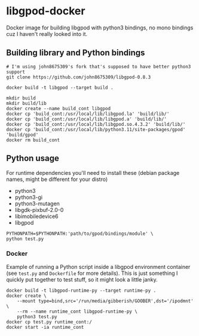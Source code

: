 # libgpod-docker

Docker image for building libgpod with python3 bindings, no mono bindings cuz I haven't really looked into it.

## Building library and Python bindings

```shell
# I'm using john8675309's fork that's supposed to have better python3 support
git clone https://github.com/john8675309/libgpod-0.8.3

docker build -t libgpod --target build .

mkdir build
mkdir build/lib
docker create --name build_cont libgpod
docker cp 'build_cont:/usr/local/lib/libgpod.la' 'build/lib/'
docker cp 'build_cont:/usr/local/lib/libgpod.a' 'build/lib/'
docker cp 'build_cont:/usr/local/lib/libgpod.so.4.3.2' 'build/lib/'
docker cp 'build_cont:/usr/local/lib/python3.11/site-packages/gpod' 'build/gpod'
docker rm build_cont
```

## Python usage

For runtime dependencies you'll need to install these (debian package names, might be different for your distro)

- python3
- python3-gi
- python3-mutagen
- libgdk-pixbuf-2.0-0
- libimobiledevice6
- libgpod

```shell
PYTHONPATH=$PYTHONPATH:'path/to/gpod/bindings/module' \
python test.py
```

### Docker

Example of running a Python script inside a libgpod environment container (see `test.py` and `Dockerfile` for more details). This is just something I quickly put together to test stuff, so it might look a little janky.

```shell
docker build -t libgpod-runtime-py --target runtime-py .
docker create \
	--mount type=bind,src='/run/media/gibberish/GOOBER',dst='/ipodmnt' \
	--rm --name runtime_cont libgpod-runtime-py \
	python3 test.py
docker cp test.py runtime_cont:/
docker start -ia runtime_cont
```
